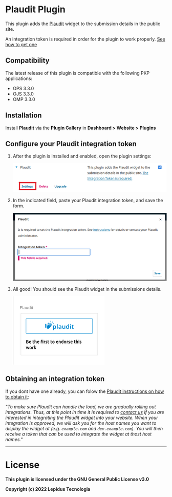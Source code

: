 # Plaudit Plugin 

This plugin adds the [Plaudit](https://plaudit.pub/) widget to the submission details in the public site.

An integration token is required in order for the plugin to work properly. [See how to get one](#obtaining-an-integration-token)

## Compatibility

The latest release of this plugin is compatible with the following PKP applications:

* OPS 3.3.0
* OJS 3.3.0
* OMP 3.3.0

## Installation

Install **Plaudit** via the **Plugin Gallery** in **Dashboard > Website > Plugins**

## Configure your Plaudit integration token

1. After the plugin is installed and enabled, open the plugin settings:

    ![plaudit-plugin-page](assets/plaudit-plugin-page.png)

2. In the indicated field, paste your Plaudit integration token, and save the form.
    
    ![plaudit-settings-page](assets/plaudit-settings-page.png)

3. All good! You should see the Plaudit widget in the submissions details.

    ![plaudit-widget](assets/plaudit-widget.png)

## Obtaining an integration token

If you dont have one already, you can folow the [Plaudit instructions on how to obtain it](https://plaudit.pub/integration):

*"To make sure Plaudit can handle the load, we are gradually rolling out integrations. Thus, at this point in time it is required to [contact us](mailto:integrate@plaudit.pub) if you are interested in integrating the Plaudit widget into your website. When your integration is approved, we will ask you for the host names you want to display the widget at (e.g. `example.com` and `dev.example.com`). You will then receive a token that can be used to integrate the widget at thost host names."*

* * *
# License
__This plugin is licensed under the GNU General Public License v3.0__

__Copyright (c) 2022 Lepidus Tecnologia__
